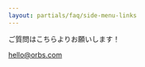```yaml
---
layout: partials/faq/side-menu-links
---
```


ご質問はこちらよりお願いします！

[hello@orbs.com](hello@orbs.com "email")
